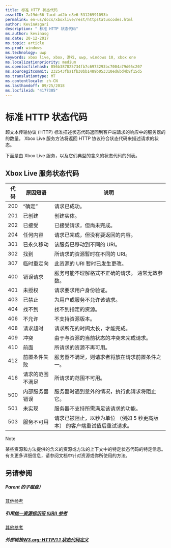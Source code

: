 ```yaml
---
title: 标准 HTTP 状态代码
assetID: 7a19de56-7acd-ad2b-e8e6-53126991093b
permalink: en-us/docs/xboxlive/rest/httpstatuscodes.html
author: KevinAsgari
description: " 标准 HTTP 状态代码"
ms.author: kevinasg
ms.date: 20-12-2017
ms.topic: article
ms.prod: windows
ms.technology: uwp
keywords: xbox live, xbox, 游戏, uwp, windows 10, xbox one
ms.localizationpriority: medium
ms.openlocfilehash: 856b387825734fb7c6973293bc7004a79d05c207
ms.sourcegitcommit: 232543fba1fb30bb1489b053310ed6bd4b8f15d5
ms.translationtype: MT
ms.contentlocale: zh-CN
ms.lasthandoff: 09/25/2018
ms.locfileid: "4177305"
---
```

# <a name="standard-http-status-codes"></a>标准 HTTP 状态代码
 
超文本传输协议 (HTTP) 标准描述状态代码返回到客户端请求的响应中的服务器的的数量。 Xbox Live 服务方法将返回 HTTP 协议符合状态代码来描述请求的状态。
 
下面是由 Xbox Live 服务，以及它们典型的含义的状态代码的列表。
 
<a id="ID4EAB"></a>

 
## <a name="xbox-live-services-status-codes"></a>Xbox Live 服务状态代码
 
| 代码| 原因短语| 说明| 
| --- | --- | --- | 
| 200| “确定”| 请求已成功。| 
| 201| 已创建| 创建实体。| 
| 202| 已接受| 已接受请求，但尚未完成。| 
| 204| 任何内容| 请求已完成，但没有要返回的内容。| 
| 301| 已永久移动| 该服务已移动到不同的 URI。| 
| 302| 找到| 所请求的资源暂时在不同的 URI。| 
| 307| 临时重定向| 此资源的 URI 暂时已发生更改。| 
| 400| 错误请求| 服务可能不理解格式不正确的请求。 通常无效参数。| 
| 401| 未授权| 请求要求用户身份验证。| 
| 403| 已禁止| 为用户或服务不允许该请求。| 
| 404| 找不到| 找不到指定的资源。| 
| 406| 不允许| 不支持资源版本。| 
| 408| 请求超时| 请求所花的时间太长，才能完成。| 
| 409| 冲突| 由于与资源的当前状态的冲突未完成请求。| 
| 410| 前面| 所请求的资源不再可用。| 
| 412| 前置条件失败| 服务器不满足，则请求者将放在请求前置条件之一。| 
| 416| 请求的范围不满足| 所请求的范围不可用。| 
| 500| 内部服务器错误| 服务器时遇到意外的情况，执行此请求将阻止它。| 
| 501| 未实现| 服务器不支持所需满足该请求的功能。| 
| 503| 服务不可用| 请求已被阻止，以秒为单位 （例如 5 秒更高版本） 的客户端重试值后重试请求。| 
 

> [!NOTE] 
> 某些资源和方法提供的含义的资源或方法的上下文中的特定状态代码的特定信息。 有关更多详细信息，请参阅文档中针对资源或你所使用的方法。 

  
<a id="ID4E3BAC"></a>

 
## <a name="see-also"></a>另请参阅
 
<a id="ID4E5BAC"></a>

 
##### <a name="parent"></a>Parent 的子磁盘）  

[其他参考](atoc-xboxlivews-reference-additional.md)

  
<a id="ID4EKCAC"></a>

 
##### <a name="reference--universal-resource-identifier-uri-referenceuriatoc-xboxlivews-reference-urismd"></a>引用[统一资源标识符 (URI) 参考](../uri/atoc-xboxlivews-reference-uris.md)

 [其他参考](atoc-xboxlivews-reference-additional.md)

  
<a id="ID4EZCAC"></a>

 
##### <a name="external-links--w3org-http11-status-code-definitionshttpwwww3orgprotocolsrfc2616rfc2616-sec10htmlsec10"></a>外部链接[W3.org: HTTP/1.1 状态代码定义](http://www.w3.org/Protocols/rfc2616/rfc2616-sec10.html#sec10)

   